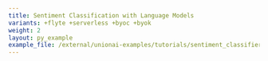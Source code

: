 ```yaml
---
title: Sentiment Classification with Language Models
variants: +flyte +serverless +byoc +byok
weight: 2
layout: py_example
example_file: /external/unionai-examples/tutorials/sentiment_classifier/sentiment_classifier.py
---
```

